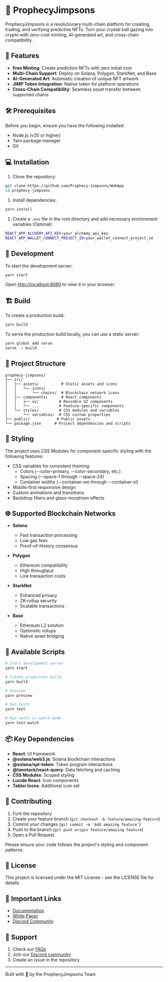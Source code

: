 # 🔮 ProphecyJimpsons

ProphecyJimpsons is a revolutionary multi-chain platform for creating, trading, and verifying predictive NFTs. Turn your crystal ball gazing into crypto with zero-cost minting, AI-generated art, and cross-chain compatibility.

## 🚀 Features

- **Free Minting**: Create prediction NFTs with zero initial cost
- **Multi-Chain Support**: Deploy on Solana, Polygon, StarkNet, and Base
- **AI-Generated Art**: Automatic creation of unique NFT artwork
- **JIMP Token Integration**: Native token for platform operations
- **Cross-Chain Compatibility**: Seamless asset transfer between supported chains

## 🛠 Prerequisites

Before you begin, ensure you have the following installed:

- Node.js (v20 or higher)
- Yarn package manager
- Git

## 💻 Installation

1. Clone the repository:

```bash
git clone https://github.com/Prophecy-Jimpsons/WebApp
cd prophecy-jimpsons
```

1. Install dependencies:

```bash
yarn install
```

1. Create a `.env` file in the root directory and add necessary environment variables (Optimal):

```bash
REACT_APP_ALCHEMY_API_KEY=your_alchemy_api_key
REACT_APP_WALLET_CONNECT_PROJECT_ID=your_wallet_connect_project_id
```

## 🚀 Development

To start the development server:

```bash
yarn start
```

Open [http://localhost:8080](http://localhost:8080) to view it in your browser.

## 🏗 Build

To create a production build:

```bash
yarn build
```

To serve the production build locally, you can use a static server:

```bash
yarn global add serve
serve -s build
```

## 📁 Project Structure

```text
prophecy-jimpsons/
├── src/
│   ├── assets/          # Static assets and icons
│   │   └── icons/
│   │       └── chains/  # Blockchain network icons
│   ├── components/      # React components
│   │   ├── ui/         # Reusable UI components
│   │   └── ...         # Feature-specific components
│   └── styles/         # CSS modules and variables
│       └── variables/  # CSS custom properties
├── public/            # Public assets
└── package.json      # Project dependencies and scripts
```

## 🎨 Styling

The project uses CSS Modules for component-specific styling with the following features:

- CSS variables for consistent theming:
  - Colors (--color-primary, --color-secondary, etc.)
  - Spacing (--space-1 through --space-24)
  - Container widths (--container-sm through --container-xl)
- Mobile-first responsive design
- Custom animations and transitions
- Backdrop filters and glass-morphism effects

## 🌐 Supported Blockchain Networks

- **Solana**

  - Fast transaction processing
  - Low gas fees
  - Proof-of-History consensus

- **Polygon**

  - Ethereum compatibility
  - High throughput
  - Low transaction costs

- **StarkNet**

  - Enhanced privacy
  - ZK-rollup security
  - Scalable transactions

- **Base**
  - Ethereum L2 solution
  - Optimistic rollups
  - Native asset bridging

## 🔧 Available Scripts

```bash
# Start development server
yarn start

# Create production build
yarn build

# Preview
yarn preview

# Run tests
yarn test

# Run tests in watch mode
yarn test:watch
```

## 📦 Key Dependencies

- **React**: UI framework
- **@solana/web3.js**: Solana blockchain interactions
- **@solana/spl-token**: Token program interactions
- **@tanstack/react-query**: Data fetching and caching
- **CSS Modules**: Scoped styling
- **Lucide React**: Icon components
- **Tabler Icons**: Additional icon set

## 🤝 Contributing

1. Fork the repository
1. Create your feature branch (`git checkout -b feature/amazing-feature`)
1. Commit your changes (`git commit -m 'Add amazing feature'`)
1. Push to the branch (`git push origin feature/amazing-feature`)
1. Open a Pull Request

Please ensure your code follows the project's styling and component patterns.

## 📄 License

This project is licensed under the MIT License - see the LICENSE file for details.

## 🔗 Important Links

- [Documentation](https://jimpsons.gitbook.io/jimpsons.org)
- [White Paper](https://jimpsons.gitbook.io/jimpsons.org)
- [Discord Community](https://discord.gg/prophecyjimpsons)

## 🤔 Support

1. Check our [FAQs](https://jimpsons.gitbook.io/jimpsons.org)
1. Join our [Discord community](https://discord.gg/prophecyjimpsons)
1. Create an issue in the repository

---

Built with 💜 by the ProphecyJimpsons Team
